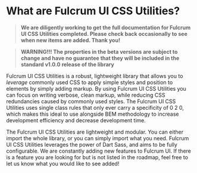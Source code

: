 # What are Fulcrum UI CSS Utilities?

>**We are diligently working to get the full documentation for Fulcrum UI CSS Utilities completed. Please check back occasionally to see when new items are added. Thank you!**

>**WARNING!!! The properties in the beta versions are subject to change and have no guarantee that they will be included in the standard v1.0.0 release of the library**

Fulcrum UI CSS Utilities is a robust, lightweight library that allows you to *leverage* commonly used CSS to apply simple styles and position to elements by simply adding markup. By using Fulcrum UI CSS Utilities you can focus on writing verbose, clean markup, while reducing CSS redundancies caused by commonly used styles. The Fulcrum UI CSS Utilities uses single class rules that only ever carry a specificity of 0 2 0, which makes this ideal to use alongside BEM methodology to increase development efficiency and decrease development time.

The Fulcrum UI CSS Utilities are lightweight and modular. You can either import the whole library, or you can simply import what you need. Fulcrum UI CSS Utilities leverages the power of Dart Sass, and aims to be fully configurable. We are constantly adding new features to Fulcrum UI. If there is a feature you are looking for but is not listed in the roadmap, feel free to let us know what you would like to see added!
